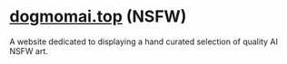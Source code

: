 # [dogmomai.top](http://dogmomai.top) (NSFW)
A website dedicated to displaying a hand curated selection of quality AI NSFW art.
